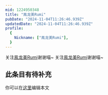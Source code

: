 ```yaml
---
mid: 1224950348
title: "鳯龙美Rumi"
pubDate: "2024-11-04T11:26:46.939Z"
updatedDate: "2024-11-04T11:26:46.939Z"
profile:
  {
    Nickname: ["鳯龙美Rumi"],
  }
---
```


关注[鳯龙美Rumi](https://space.bilibili.com/1224950348)谢谢喵~ 关注[鳯龙美Rumi](https://space.bilibili.com/1224950348)谢谢喵~

## 此条目有待补充
你可以在[这里](https://github.com/Yuhanawa/VTuber.ICU-Content/edit/master/v/鳯龙美Rumi/index.md)编辑本文
